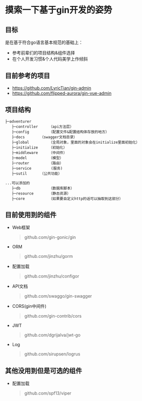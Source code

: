 # 摸索一下基于gin开发的姿势

## 目标

是在基于符合go语言基本规范的基础上：
- 参考前辈们的项目结构&组件选择
- 在个人开发习惯&个人代码美学上作倾斜


## 目前参考的项目

- https://github.com/LyricTian/gin-admin
- https://github.com/flipped-aurora/gin-vue-admin

## 项目结构

```
├─adventurer 
   ├─controller     （api方法层）
   ├─config         （配置文件&配置结构体存放的地方）
   ├─docs  	    （swagger文档目录）
   ├─global         （全局对象，里面的对象会在initialize里面初始化）
   ├─initialize     （初始化）
   ├─middleware     （中间件）
   ├─model          （模型）
   ├─router         （路由）
   ├─service         (服务)
   ├─sutil	    （公共功能）

...可以添加的
   ├─db             （数据库脚本）
   ├─resource       （静态资源）
   ├─core           （如果要自定义http的话可以抽取到这部分）
```

## 目前使用到的组件

- Web框架
   > github.com/gin-gonic/gin
- ORM
   > github.com/jinzhu/gorm
- 配置加载
   > github.com/jinzhu/configor
- API文档
   > github.com/swaggo/gin-swagger
- CORS(gin中间件)
   > github.com/gin-contrib/cors
- JWT
   > github.com/dgrijalva/jwt-go
- Log
   > github.com/sirupsen/logrus

## 其他没用到但是可选的组件

- 配置加载
   > github.com/spf13/viper